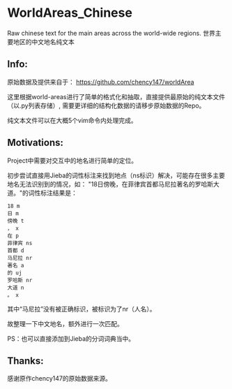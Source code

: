 # WorldAreas_Chinese
Raw chinese text for the main areas across the world-wide regions. 世界主要地区的中文地名纯文本

## Info:
原始数据及提供来自于： https://github.com/chency147/worldArea


这里根据world-areas进行了简单的格式化和抽取，直接提供最原始的纯文本文件（以.py列表存储）, 需要更详细的结构化数据的请移步原始数据的Repo。

纯文本文件可以在大概5个vim命令内处理完成。

## Motivations:
Project中需要对交互中的地名进行简单的定位。

初步尝试直接用Jieba的词性标注来找到地点（ns标识）解决，可能存在很多主要地名无法识别到的情况，如：
"18日傍晚，在菲律宾首都马尼拉著名的罗哈斯大道。"的词性标注结果是：

```
18 m
日 m
傍晚 t
， x
在 p
菲律宾 ns
首都 d
马尼拉 nr
著名 a
的 uj
罗哈斯 nr
大道 n
。 x
```
其中“马尼拉”没有被正确标识，被标识为了nr（人名）。

故整理一下中文地名，额外进行一次匹配。

PS：也可以直接添加到Jieba的分词词典当中。


## Thanks:
感谢原作chency147的原始数据来源。
